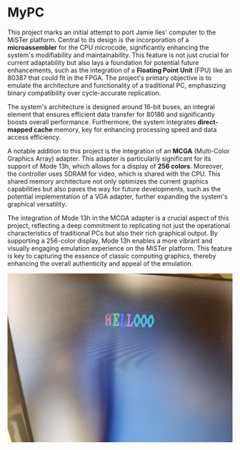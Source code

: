 # MyPC

This project marks an initial attempt to port Jamie Iles' computer to the MiSTer platform. Central to its design is the incorporation of a **microassembler** for the CPU microcode, significantly enhancing the system's modifiability and maintainability. This feature is not just crucial for current adaptability but also lays a foundation for potential future enhancements, such as the integration of a **Floating Point Unit** (FPU) like an 80387 that could fit in the FPGA. The project's primary objective is to emulate the architecture and functionality of a traditional PC, emphasizing binary compatibility over cycle-accurate replication.

The system's architecture is designed around 16-bit buses, an integral element that ensures efficient data transfer for 80186 and significantly boosts overall performance. Furthermore, the system integrates **direct-mapped cache** memory, key for enhancing processing speed and data access efficiency.

A notable addition to this project is the integration of an **MCGA** (Multi-Color Graphics Array) adapter. This adapter is particularly significant for its support of Mode 13h, which allows for a display of **256 colors**. Moreover, the controller uses SDRAM for video, which is shared with the CPU. This shared memory architecture not only optimizes the current graphics capabilities but also paves the way for future developments, such as the potential implementation of a VGA adapter, further expanding the system's graphical versatility.

The integration of Mode 13h in the MCGA adapter is a crucial aspect of this project, reflecting a deep commitment to replicating not just the operational characteristics of traditional PCs but also their rich graphical output. By supporting a 256-color display, Mode 13h enables a more vibrant and visually engaging emulation experience on the MiSTer platform. This feature is key to capturing the essence of classic computing graphics, thereby enhancing the overall authenticity and appeal of the emulation.


![Booting](https://github.com/waldoalvarez00/MyPC/blob/main/img/bootshot.jpg?raw=true)
